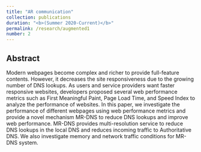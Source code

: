 ```yaml
---
title: "AR communication"
collection: publications
duration: "<b>(Summer 2020-Current)</b>"
permalink: /research/augmented1
number: 2
---
```


## Abstract

Modern webpages become complex and richer to provide full-feature contents. However, it decreases the site responsiveness due to the growing number of DNS lookups. As users and service providers want faster responsive websites, developers proposed several web performance metrics such as First Meaningful Paint, Page Load Time, and Speed Index to analyze the performance of websites. In this paper, we investigate the performance of different webpages using web performance metrics and provide a novel mechanism MR-DNS to reduce DNS lookups and improve web performance. MR-DNS provides multi-resolution service to reduce DNS lookups in the local DNS and reduces incoming traffic to Authoritative DNS. We also investigate memory and network traffic conditions for MR-DNS system.
